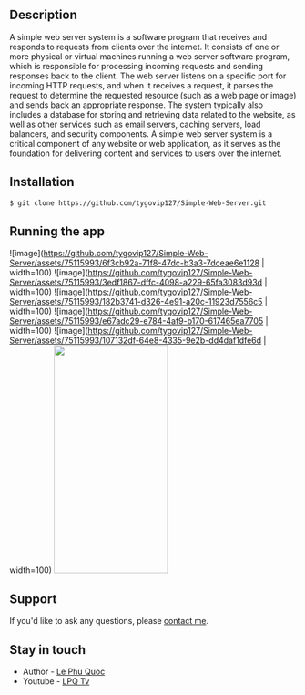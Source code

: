 ## Description
A simple web server system is a software program that receives and responds to requests from clients over the internet. It consists of one or more physical or virtual machines running a web server software program, which is responsible for processing incoming requests and sending responses back to the client. The web server listens on a specific port for incoming HTTP requests, and when it receives a request, it parses the request to determine the requested resource (such as a web page or image) and sends back an appropriate response. The system typically also includes a database for storing and retrieving data related to the website, as well as other services such as email servers, caching servers, load balancers, and security components. A simple web server system is a critical component of any website or web application, as it serves as the foundation for delivering content and services to users over the internet.
## Installation
```bash
$ git clone https://github.com/tygovip127/Simple-Web-Server.git
```

## Running the app
![image](https://github.com/tygovip127/Simple-Web-Server/assets/75115993/6f3cb92a-71f8-47dc-b3a3-7dceae6e1128 | width=100)
![image](https://github.com/tygovip127/Simple-Web-Server/assets/75115993/3edf1867-dffc-4098-a229-65fa3083d93d | width=100)
![image](https://github.com/tygovip127/Simple-Web-Server/assets/75115993/182b3741-d326-4e91-a20c-11923d7556c5 | width=100)
![image](https://github.com/tygovip127/Simple-Web-Server/assets/75115993/e67adc29-e784-4af9-b170-617465ea7705 | width=100)
![image](https://github.com/tygovip127/Simple-Web-Server/assets/75115993/107132df-64e8-4335-9e2b-dd4daf1dfe6d | width=100)
<img src="https://github.com/tygovip127/Simple-Web-Server/assets/75115993/6f3cb92a-71f8-47dc-b3a3-7dceae6e1128" width="200" height="400" />

## Support
If you'd like to ask any questions, please [contact me](https://www.facebook.com/arsenal.lp.a2).

## Stay in touch

- Author - [Le Phu Quoc](https://www.facebook.com/arsenal.lp.a2)
- Youtube - [LPQ Tv](https://www.youtube.com/@lpqtv8201/)

